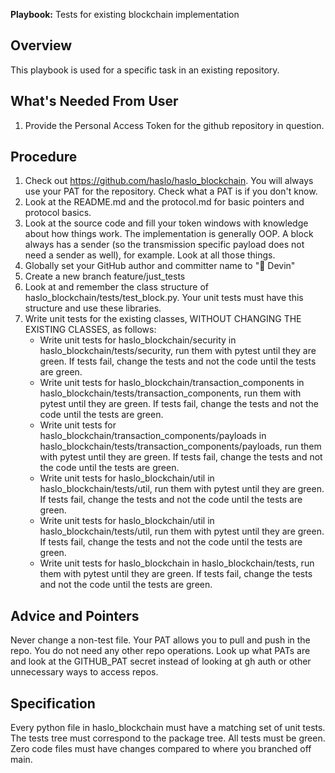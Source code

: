 **Playbook:** Tests for existing blockchain implementation

## Overview

This playbook is used for a specific task in an existing repository.

## What's Needed From User

1. Provide the Personal Access Token for the github repository in question.

## Procedure

1. Check out https://github.com/haslo/haslo_blockchain. You will always use your PAT for the repository. Check what a PAT is if you don't know.
2. Look at the README.md and the protocol.md for basic pointers and protocol basics.
3. Look at the source code and fill your token windows with knowledge about how things work. The implementation is generally OOP. A block always has a sender (so the transmission specific payload does not need a sender as well), for example. Look at all those things.
4. Globally set your GitHub author and committer name to "🤖 Devin"
5. Create a new branch feature/just_tests
6. Look at and remember the class structure of haslo_blockchain/tests/test_block.py. Your unit tests must have this structure and use these libraries.
7. Write unit tests for the existing classes, WITHOUT CHANGING THE EXISTING CLASSES, as follows:
   - Write unit tests for haslo_blockchain/security in haslo_blockchain/tests/security, run them with pytest until they are green. If tests fail, change the tests and not the code until the tests are green.
   - Write unit tests for haslo_blockchain/transaction_components in haslo_blockchain/tests/transaction_components, run them with pytest until they are green. If tests fail, change the tests and not the code until the tests are green.
   - Write unit tests for haslo_blockchain/transaction_components/payloads in haslo_blockchain/tests/transaction_components/payloads, run them with pytest until they are green. If tests fail, change the tests and not the code until the tests are green.
   - Write unit tests for haslo_blockchain/util in haslo_blockchain/tests/util, run them with pytest until they are green. If tests fail, change the tests and not the code until the tests are green.
   - Write unit tests for haslo_blockchain/util in haslo_blockchain/tests/util, run them with pytest until they are green. If tests fail, change the tests and not the code until the tests are green.
   - Write unit tests for haslo_blockchain in haslo_blockchain/tests, run them with pytest until they are green. If tests fail, change the tests and not the code until the tests are green.

## Advice and Pointers

Never change a non-test file.
Your PAT allows you to pull and push in the repo. You do not need any other repo operations.
Look up what PATs are and look at the GITHUB_PAT secret instead of looking at gh auth or other unnecessary ways to access repos.

## Specification

Every python file in haslo_blockchain must have a matching set of unit tests. The tests tree must correspond to the package tree. All tests must be green. Zero code files must have changes compared to where you branched off main.
